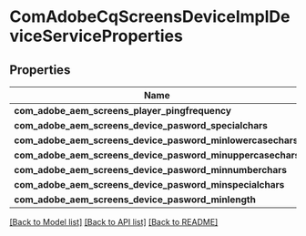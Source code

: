 # ComAdobeCqScreensDeviceImplDeviceServiceProperties

## Properties
Name | Type | Description | Notes
------------ | ------------- | ------------- | -------------
**com_adobe_aem_screens_player_pingfrequency** | [**ConfigNodePropertyInteger**](ConfigNodePropertyInteger.md) |  | [optional] 
**com_adobe_aem_screens_device_pasword_specialchars** | [**ConfigNodePropertyString**](ConfigNodePropertyString.md) |  | [optional] 
**com_adobe_aem_screens_device_pasword_minlowercasechars** | [**ConfigNodePropertyInteger**](ConfigNodePropertyInteger.md) |  | [optional] 
**com_adobe_aem_screens_device_pasword_minuppercasechars** | [**ConfigNodePropertyInteger**](ConfigNodePropertyInteger.md) |  | [optional] 
**com_adobe_aem_screens_device_pasword_minnumberchars** | [**ConfigNodePropertyInteger**](ConfigNodePropertyInteger.md) |  | [optional] 
**com_adobe_aem_screens_device_pasword_minspecialchars** | [**ConfigNodePropertyInteger**](ConfigNodePropertyInteger.md) |  | [optional] 
**com_adobe_aem_screens_device_pasword_minlength** | [**ConfigNodePropertyInteger**](ConfigNodePropertyInteger.md) |  | [optional] 

[[Back to Model list]](../README.md#documentation-for-models) [[Back to API list]](../README.md#documentation-for-api-endpoints) [[Back to README]](../README.md)


